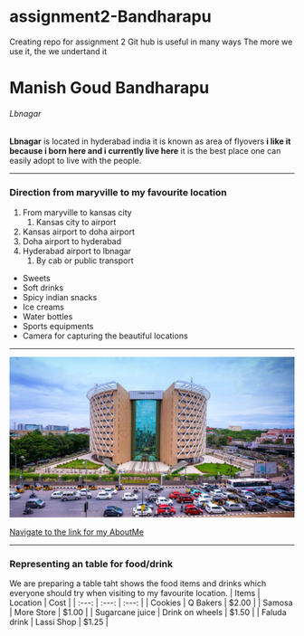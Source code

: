 # assignment2-Bandharapu
Creating repo for assignment 2
Git hub is useful in many ways
The more we use it, the we undertand it
# Manish Goud Bandharapu
###### Lbnagar 
**Lbnagar** is located in hyderabad india it is known as area of flyovers **i like it because i born here and i currently live here**  it is the best place one can easily adopt to live with the people. 

*** 

### Direction from maryville to my favourite location
1. From maryville to kansas city
    1. Kansas city to airport
1. Kansas airport to doha airport
1. Doha airport to hyderabad 
1. Hyderabad airport to lbnagar
    1. By cab or public transport

* Sweets
* Soft drinks
* Spicy indian snacks 
* Ice creams 
* Water bottles
* Sports equipments
* Camera for capturing the beautiful locations

***

![Including an image for the repo](Image.jpg)

[Navigate to the link for my AboutMe](https://github.com/919610362/assignment2-Bandharapu/blob/c4c281da1cc91faa9725943a2f97233fa4465ea6/AboutMe.md)

***

### Representing an table for food/drink

We are preparing a table taht shows the food items and drinks which everyone should try when visiting to my favourite location.
| Items | Location | Cost |
| :---: | :---: | :---: |
| Cookies | Q Bakers | $2.00 |
| Samosa | More Store | $1.00 |
| Sugarcane juice | Drink on wheels | $1.50 |
| Faluda drink | Lassi Shop | $1.25 |


